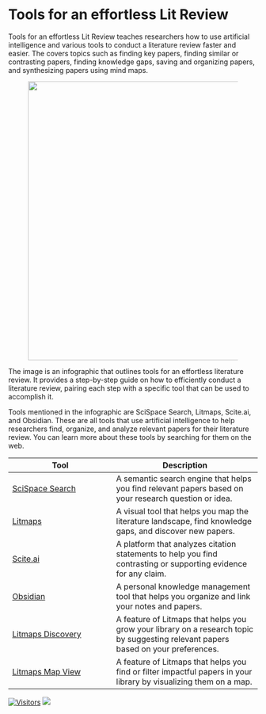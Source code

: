 # Tools for an effortless Lit Review

Tools for an effortless Lit Review teaches researchers how to use artificial intelligence and various tools to conduct a literature review faster and easier. The covers topics such as finding key papers, finding similar or contrasting papers, finding knowledge gaps, saving and organizing papers, and synthesizing papers using mind maps.

<figure><img src="https://media.licdn.com/dms/image/D4D22AQHP-bgYbGY9aw/feedshare-shrink_800/0/1692287929260?e=2147483647&#x26;v=beta&#x26;t=m9jJuoRUP6GrLMJ7iEL9LTC9_qkwUIDxbE0qfDIC_ko" alt="" width="563"><figcaption></figcaption></figure>

The image is an infographic that outlines tools for an effortless literature review. It provides a step-by-step guide on how to efficiently conduct a literature review, pairing each step with a specific tool that can be used to accomplish it.

Tools mentioned in the infographic are SciSpace Search, Litmaps, Scite.ai, and Obsidian. These are all tools that use artificial intelligence to help researchers find, organize, and analyze relevant papers for their literature review. You can learn more about these tools by searching for them on the web.

<table><thead><tr><th width="194">Tool</th><th>Description</th></tr></thead><tbody><tr><td><a href="https://typeset.io/">SciSpace Search</a></td><td>A semantic search engine that helps you find relevant papers based on your research question or idea.</td></tr><tr><td><a href="https://www.litmaps.com/">Litmaps</a></td><td>A visual tool that helps you map the literature landscape, find knowledge gaps, and discover new papers.</td></tr><tr><td><a href="https://scite.ai/">Scite.ai</a></td><td>A platform that analyzes citation statements to help you find contrasting or supporting evidence for any claim.</td></tr><tr><td><a href="https://obsidian.md/">Obsidian</a></td><td>A personal knowledge management tool that helps you organize and link your notes and papers.</td></tr><tr><td><a href="https://app.litmaps.com/discover">Litmaps Discovery</a></td><td>A feature of Litmaps that helps you grow your library on a research topic by suggesting relevant papers based on your preferences.</td></tr><tr><td><a href="https://www.litmaps.com/">Litmaps Map View</a></td><td>A feature of Litmaps that helps you find or filter impactful papers in your library by visualizing them on a map.</td></tr></tbody></table>

[![Visitors](https://api.visitorbadge.io/api/visitors?path=https%3A%2F%2Fgithub.com%2Fdrshahizan\&labelColor=%23697689\&countColor=%23555555\&style=plastic)](https://visitorbadge.io/status?path=https%3A%2F%2Fgithub.com%2Fdrshahizan) ![](https://hit.yhype.me/github/profile?user\_id=81284918)
